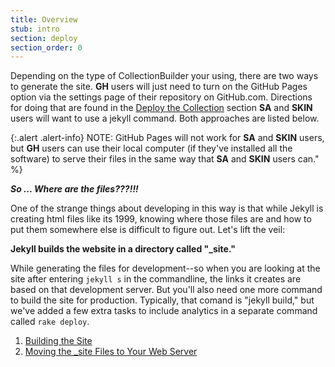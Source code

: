 ```yaml
---
title: Overview
stub: intro
section: deploy
section_order: 0
---
```

Depending on the type of CollectionBuilder your using, there are two ways to generate the site. **GH** users will just need to turn on the GitHub Pages option via the settings page of their repository on GitHub.com. Directions for doing that are found in the [Deploy the Collection](deploy.html#intro) section **SA** and **SKIN** users will want to use a jekyll command. Both approaches are listed below. 

{:.alert .alert-info}
NOTE: GitHub Pages will not work for **SA** and **SKIN** users, but **GH** users can use their local computer (if they've installed all the software) to serve their files in the same way that **SA** and **SKIN** users can." %}


***So ... Where are the files???!!!***

One of the strange things about developing in this way is that while Jekyll is creating html files like its 1999, knowing where those files are and how to put them somewhere else is difficult to figure out. Let's lift the veil: 

**Jekyll builds the website in a directory called "_site."**

While generating the files for development--so when you are looking at the site after entering `jekyll s` in the commandline, the links it creates are based on that development server. But you'll also need one more command to build the site for production. Typically, that comand is "jekyll build," but we've added a few extra tasks to include analytics in a separate command called `rake deploy`.

1. [Building the Site](#rake-deploy)
2. [Moving the _site Files to Your Web Server](#move-files)